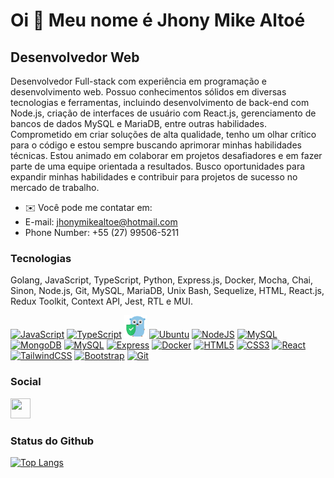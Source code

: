 Oi 👋 Meu nome é Jhony Mike Altoé
===========================

Desenvolvedor Web
-------------

Desenvolvedor Full-stack com experiência em programação e desenvolvimento web. Possuo conhecimentos sólidos em diversas tecnologias e ferramentas, incluindo desenvolvimento de back-end com Node.js, criação de interfaces de usuário com React.js, gerenciamento de bancos de dados MySQL e MariaDB, entre outras habilidades. Comprometido em criar soluções de alta qualidade, tenho um olhar crítico para o código e estou sempre buscando aprimorar minhas habilidades técnicas. Estou animado em colaborar em projetos desafiadores e em fazer parte de uma equipe orientada a resultados. Busco oportunidades para expandir minhas habilidades e contribuir para projetos de sucesso no mercado de trabalho.

* ✉️  Você pode me contatar em: 
* E-mail: [jhonymikealtoe@hotmail.com](mailto:jhonymikealtoe@hotmail.com)
* Phone Number: +55 (27) 99506-5211

### Tecnologias
Golang, JavaScript, TypeScript, Python, Express.js, Docker, Mocha, Chai, Sinon, Node.js, Git, MySQL, MariaDB, Unix Bash, Sequelize, HTML, React.js, Redux Toolkit, Context API, Jest, RTL e MUI.
<!-- <a href="" target="_blank" rel="noreferrer"><img src="" width="36" height="36" alt=""/></a> -->

<p align="left">
  <a href="https://developer.mozilla.org/en-US/docs/Web/JavaScript" target="_blank" rel="noreferrer"><img src="https://raw.githubusercontent.com/danielcranney/readme-generator/main/public/icons/skills/javascript-colored.svg" width="36" height="36" alt="JavaScript" /></a>
  <a href="https://www.typescriptlang.org/" target="_blank" rel="noreferrer"><img src="https://user-images.githubusercontent.com/25181517/183890598-19a0ac2d-e88a-4005-a8df-1ee36782fde1.png" width="36" height="36" alt="TypeScript"/></a>
  <a href="https://go.dev/doc/" target="_blank" rel="noreferrer"><img src="https://raw.githubusercontent.com/assertgo/icon/master/assertgo_512.png" width="36" height="36" alt="GOlang"/></a>
  <a href="https://ubuntu.com/" target="_blank" rel="noreferrer"><img src="https://user-images.githubusercontent.com/25181517/186884153-99edc188-e4aa-4c84-91b0-e2df260ebc33.png" width="36" height="36" alt="Ubuntu"/></a>
  <a href="https://nodejs.org/en/" target="_blank" rel="noreferrer"><img src="https://raw.githubusercontent.com/danielcranney/readme-generator/main/public/icons/skills/nodejs-colored.svg" width="36" height="36" alt="NodeJS" /></a>
  <a href="https://dev.mysql.com/" target="_blank" rel="noreferrer"><img src="https://user-images.githubusercontent.com/25181517/183896128-ec99105a-ec1a-4d85-b08b-1aa1620b2046.png" width="36" height="36" alt="MySQL"/></a>
  <a href="https://www.mongodb.com/docs/" target="_blank" rel="noreferrer"><img src="https://user-images.githubusercontent.com/25181517/182884177-d48a8579-2cd0-447a-b9a6-ffc7cb02560e.png" width="36" height="36" alt="MongoDB"/></a>
  <a href="https://www.mysql.com/" target="_blank" rel="noreferrer"><img src="https://raw.githubusercontent.com/danielcranney/readme-generator/main/public/icons/skills/mysql-colored.svg" width="36" height="36" alt="MySQL" /></a>
  <a href="https://expressjs.com/" target="_blank" rel="noreferrer"><img src="https://raw.githubusercontent.com/danielcranney/readme-generator/main/public/icons/skills/express-colored-dark.svg" width="36" height="36" alt="Express" /></a>
  <a href="https://docs.docker.com/" target="_blank" rel="noreferrer"><img src="https://user-images.githubusercontent.com/25181517/117207330-263ba280-adf4-11eb-9b97-0ac5b40bc3be.png" width="36" height="36" alt="Docker"/></a>
  <a href="https://developer.mozilla.org/en-US/docs/Glossary/HTML5" target="_blank" rel="noreferrer"><img src="https://raw.githubusercontent.com/danielcranney/readme-generator/main/public/icons/skills/html5-colored.svg" width="36" height="36" alt="HTML5" /></a>
  <a href="https://www.w3.org/TR/CSS/#css" target="_blank" rel="noreferrer"><img src="https://raw.githubusercontent.com/danielcranney/readme-generator/main/public/icons/skills/css3-colored.svg" width="36" height="36" alt="CSS3" /></a>
  <a href="https://reactjs.org/" target="_blank" rel="noreferrer"><img src="https://raw.githubusercontent.com/danielcranney/readme-generator/main/public/icons/skills/react-colored.svg" width="36" height="36" alt="React" /></a>
  <a href="https://tailwindcss.com/" target="_blank" rel="noreferrer"><img src="https://raw.githubusercontent.com/danielcranney/readme-generator/main/public/icons/skills/tailwindcss-colored.svg" width="36" height="36" alt="TailwindCSS" /></a>
  <a href="https://getbootstrap.com/" target="_blank" rel="noreferrer"><img src="https://raw.githubusercontent.com/danielcranney/readme-generator/main/public/icons/skills/bootstrap-colored.svg" width="36" height="36" alt="Bootstrap" /></a>
  <a href="https://git-scm.com/doc" target="_blank" rel="noreferrer"><img src="https://user-images.githubusercontent.com/25181517/117364277-fc4eb280-aebd-11eb-8769-a3583c6a2037.png" width="36" height="36" alt="Git"/></a>
</p>


### Social

  <a href="https://www.linkedin.com/in/jhony-altoe" target="_blank" rel="noreferrer"><img src="https://raw.githubusercontent.com/danielcranney/readme-generator/main/public/icons/socials/linkedin.svg" width="32" height="32" /></a>

### Status do Github

[![Top Langs](https://github-readme-stats.vercel.app/api/top-langs/?username=JhonyAltoe)](https://github.com/anuraghazra/github-readme-stats)
